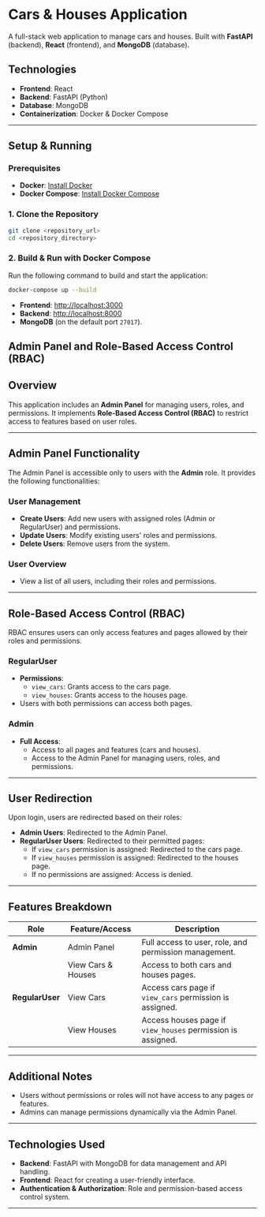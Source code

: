 # Cars & Houses Application

A full-stack web application to manage cars and houses. Built with **FastAPI** (backend), **React** (frontend), and **MongoDB** (database).

## Technologies
- **Frontend**: React
- **Backend**: FastAPI (Python)
- **Database**: MongoDB
- **Containerization**: Docker & Docker Compose

---

## Setup & Running

### Prerequisites
- **Docker**: [Install Docker](https://docs.docker.com/get-docker/)
- **Docker Compose**: [Install Docker Compose](https://docs.docker.com/compose/install/)

### 1. Clone the Repository
```bash
git clone <repository_url>
cd <repository_directory>
```

### 2. Build & Run with Docker Compose
Run the following command to build and start the application:

```bash
docker-compose up --build
```

- **Frontend**: [http://localhost:3000](http://localhost:3000)
- **Backend**: [http://localhost:8000](http://localhost:8000)
- **MongoDB** (on the default port `27017`).

## Admin Panel and Role-Based Access Control (RBAC)

## Overview
This application includes an **Admin Panel** for managing users, roles, and permissions. It implements **Role-Based Access Control (RBAC)** to restrict access to features based on user roles.

---

## Admin Panel Functionality

The Admin Panel is accessible only to users with the **Admin** role. It provides the following functionalities:

### User Management
- **Create Users**: Add new users with assigned roles (Admin or RegularUser) and permissions.
- **Update Users**: Modify existing users' roles and permissions.
- **Delete Users**: Remove users from the system.

### User Overview
- View a list of all users, including their roles and permissions.

---

## Role-Based Access Control (RBAC)

RBAC ensures users can only access features and pages allowed by their roles and permissions.

### RegularUser
- **Permissions**:
  - `view_cars`: Grants access to the cars page.
  - `view_houses`: Grants access to the houses page.
- Users with both permissions can access both pages.

### Admin
- **Full Access**:
  - Access to all pages and features (cars and houses).
  - Access to the Admin Panel for managing users, roles, and permissions.

---

## User Redirection

Upon login, users are redirected based on their roles:
- **Admin Users**: Redirected to the Admin Panel.
- **RegularUser Users**: Redirected to their permitted pages:
  - If `view_cars` permission is assigned: Redirected to the cars page.
  - If `view_houses` permission is assigned: Redirected to the houses page.
  - If no permissions are assigned: Access is denied.

---

## Features Breakdown

| Role         | Feature/Access      | Description                                           |
|--------------|---------------------|-------------------------------------------------------|
| **Admin**    | Admin Panel         | Full access to user, role, and permission management. |
|              | View Cars & Houses  | Access to both cars and houses pages.                |
| **RegularUser** | View Cars          | Access cars page if `view_cars` permission is assigned. |
|              | View Houses         | Access houses page if `view_houses` permission is assigned. |

---

## Additional Notes
- Users without permissions or roles will not have access to any pages or features.
- Admins can manage permissions dynamically via the Admin Panel.

---

## Technologies Used
- **Backend**: FastAPI with MongoDB for data management and API handling.
- **Frontend**: React for creating a user-friendly interface.
- **Authentication & Authorization**: Role and permission-based access control system.

---
